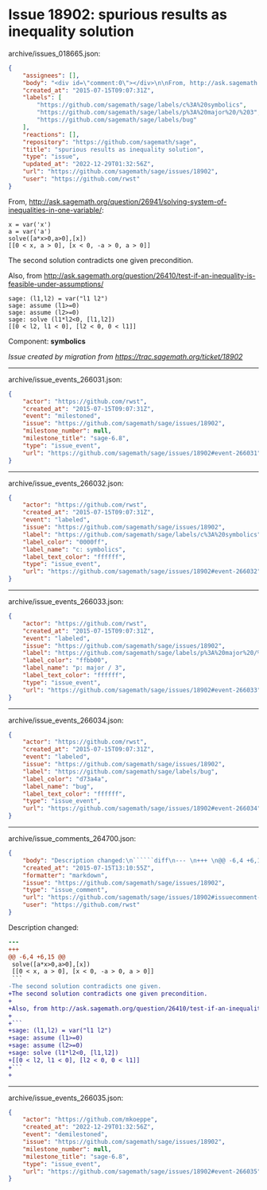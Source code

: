 # Issue 18902: spurious results as inequality solution

archive/issues_018665.json:
```json
{
    "assignees": [],
    "body": "<div id=\"comment:0\"></div>\n\nFrom, http://ask.sagemath.org/question/26941/solving-system-of-inequalities-in-one-variable/:\n\n```\nx = var('x')\na = var('a')\nsolve([a*x>0,a>0],[x])\n[[0 < x, a > 0], [x < 0, -a > 0, a > 0]]\n```\nThe second solution contradicts one given precondition.\n\nAlso, from http://ask.sagemath.org/question/26410/test-if-an-inequality-is-feasible-under-assumptions/\n\n```\nsage: (l1,l2) = var(\"l1 l2\")\nsage: assume (l1>=0)\nsage: assume (l2>=0)\nsage: solve (l1*l2<0, [l1,l2])\n[[0 < l2, l1 < 0], [l2 < 0, 0 < l1]]\n```\n\n\nComponent: **symbolics**\n\n_Issue created by migration from https://trac.sagemath.org/ticket/18902_\n\n",
    "created_at": "2015-07-15T09:07:31Z",
    "labels": [
        "https://github.com/sagemath/sage/labels/c%3A%20symbolics",
        "https://github.com/sagemath/sage/labels/p%3A%20major%20/%203",
        "https://github.com/sagemath/sage/labels/bug"
    ],
    "reactions": [],
    "repository": "https://github.com/sagemath/sage",
    "title": "spurious results as inequality solution",
    "type": "issue",
    "updated_at": "2022-12-29T01:32:56Z",
    "url": "https://github.com/sagemath/sage/issues/18902",
    "user": "https://github.com/rwst"
}
```
<div id="comment:0"></div>

From, http://ask.sagemath.org/question/26941/solving-system-of-inequalities-in-one-variable/:

```
x = var('x')
a = var('a')
solve([a*x>0,a>0],[x])
[[0 < x, a > 0], [x < 0, -a > 0, a > 0]]
```
The second solution contradicts one given precondition.

Also, from http://ask.sagemath.org/question/26410/test-if-an-inequality-is-feasible-under-assumptions/

```
sage: (l1,l2) = var("l1 l2")
sage: assume (l1>=0)
sage: assume (l2>=0)
sage: solve (l1*l2<0, [l1,l2])
[[0 < l2, l1 < 0], [l2 < 0, 0 < l1]]
```


Component: **symbolics**

_Issue created by migration from https://trac.sagemath.org/ticket/18902_





---

archive/issue_events_266031.json:
```json
{
    "actor": "https://github.com/rwst",
    "created_at": "2015-07-15T09:07:31Z",
    "event": "milestoned",
    "issue": "https://github.com/sagemath/sage/issues/18902",
    "milestone_number": null,
    "milestone_title": "sage-6.8",
    "type": "issue_event",
    "url": "https://github.com/sagemath/sage/issues/18902#event-266031"
}
```



---

archive/issue_events_266032.json:
```json
{
    "actor": "https://github.com/rwst",
    "created_at": "2015-07-15T09:07:31Z",
    "event": "labeled",
    "issue": "https://github.com/sagemath/sage/issues/18902",
    "label": "https://github.com/sagemath/sage/labels/c%3A%20symbolics",
    "label_color": "0000ff",
    "label_name": "c: symbolics",
    "label_text_color": "ffffff",
    "type": "issue_event",
    "url": "https://github.com/sagemath/sage/issues/18902#event-266032"
}
```



---

archive/issue_events_266033.json:
```json
{
    "actor": "https://github.com/rwst",
    "created_at": "2015-07-15T09:07:31Z",
    "event": "labeled",
    "issue": "https://github.com/sagemath/sage/issues/18902",
    "label": "https://github.com/sagemath/sage/labels/p%3A%20major%20/%203",
    "label_color": "ffbb00",
    "label_name": "p: major / 3",
    "label_text_color": "ffffff",
    "type": "issue_event",
    "url": "https://github.com/sagemath/sage/issues/18902#event-266033"
}
```



---

archive/issue_events_266034.json:
```json
{
    "actor": "https://github.com/rwst",
    "created_at": "2015-07-15T09:07:31Z",
    "event": "labeled",
    "issue": "https://github.com/sagemath/sage/issues/18902",
    "label": "https://github.com/sagemath/sage/labels/bug",
    "label_color": "d73a4a",
    "label_name": "bug",
    "label_text_color": "ffffff",
    "type": "issue_event",
    "url": "https://github.com/sagemath/sage/issues/18902#event-266034"
}
```



---

archive/issue_comments_264700.json:
```json
{
    "body": "Description changed:\n``````diff\n--- \n+++ \n@@ -6,4 +6,15 @@\n solve([a*x>0,a>0],[x])\n [[0 < x, a > 0], [x < 0, -a > 0, a > 0]]\n ```\n-The second solution contradicts one given.\n+The second solution contradicts one given precondition.\n+\n+Also, from http://ask.sagemath.org/question/26410/test-if-an-inequality-is-feasible-under-assumptions/\n+\n+```\n+sage: (l1,l2) = var(\"l1 l2\")\n+sage: assume (l1>=0)\n+sage: assume (l2>=0)\n+sage: solve (l1*l2<0, [l1,l2])\n+[[0 < l2, l1 < 0], [l2 < 0, 0 < l1]]\n+```\n+\n``````\n",
    "created_at": "2015-07-15T13:10:55Z",
    "formatter": "markdown",
    "issue": "https://github.com/sagemath/sage/issues/18902",
    "type": "issue_comment",
    "url": "https://github.com/sagemath/sage/issues/18902#issuecomment-264700",
    "user": "https://github.com/rwst"
}
```

Description changed:
``````diff
--- 
+++ 
@@ -6,4 +6,15 @@
 solve([a*x>0,a>0],[x])
 [[0 < x, a > 0], [x < 0, -a > 0, a > 0]]
 ```
-The second solution contradicts one given.
+The second solution contradicts one given precondition.
+
+Also, from http://ask.sagemath.org/question/26410/test-if-an-inequality-is-feasible-under-assumptions/
+
+```
+sage: (l1,l2) = var("l1 l2")
+sage: assume (l1>=0)
+sage: assume (l2>=0)
+sage: solve (l1*l2<0, [l1,l2])
+[[0 < l2, l1 < 0], [l2 < 0, 0 < l1]]
+```
+
``````




---

archive/issue_events_266035.json:
```json
{
    "actor": "https://github.com/mkoeppe",
    "created_at": "2022-12-29T01:32:56Z",
    "event": "demilestoned",
    "issue": "https://github.com/sagemath/sage/issues/18902",
    "milestone_number": null,
    "milestone_title": "sage-6.8",
    "type": "issue_event",
    "url": "https://github.com/sagemath/sage/issues/18902#event-266035"
}
```
